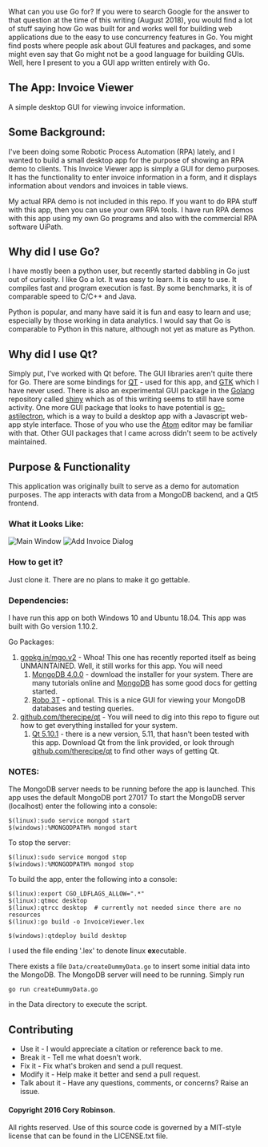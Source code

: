 What can you use Go for? If you were to search Google for the answer to that
question at the time of this writing (August 2018), you would find a lot of
stuff saying how Go was built for and works well for building web applications
due to the easy to use concurrency features in Go. You might find posts where
people ask about GUI features and packages, and some might even say that Go
might not be a good language for building GUIs. Well, here I present to you
a GUI app written entirely with Go.

## The App: Invoice Viewer
A simple desktop GUI for viewing invoice information.

## Some Background:
I've been doing some Robotic Process Automation (RPA) lately, and I wanted
to build a small desktop app for the purpose of showing an RPA demo to clients.
This Invoice Viewer app is simply a GUI for demo purposes. It has the functionality
to enter invoice information in a form, and it displays information about vendors
and invoices in table views.

My actual RPA demo is not included in this repo. 
If you want to do RPA stuff with this app, then you can use your own RPA tools.
I have run RPA demos with this app using my own Go programs and also with the
commercial RPA software UiPath.

## Why did I use Go? 
I have mostly been a python user, but recently started dabbling in Go just
out of curiosity. I like Go a lot. It was easy to learn. It is easy to use.
It compiles fast and program execution is fast. By some benchmarks, it is 
of comparable speed to C/C++ and Java.

Python is popular, and many have said it is fun and easy to learn and use;
especially by those working in data analytics. I would say that Go is
comparable to Python in this nature, although not yet as mature as Python.

## Why did I use Qt?
Simply put, I've worked with Qt before. The GUI libraries aren't quite there for Go.
There are some bindings for [QT](https://github.com/therecipe/qt) - used for this app, and [GTK](https://github.com/mattn/go-gtk) which I have never used. There is also
an experimental GUI package in the [Golang](https://github.com/golang) repository called
[shiny](https://github.com/golang/exp/tree/master/shiny) which as of this writing seems to still have some activity. One more GUI package that looks to have potential is
[go-astilectron](https://github.com/asticode/go-astilectron), which is a way to build a desktop app with a Javascript web-app style interface. Those of you who use the [Atom](https://atom.io/) editor may be familiar with that. Other GUI packages that I came across didn't seem to be actively maintained.

## Purpose & Functionality
This application was originally built to serve as a demo for automation purposes.
The app interacts with data from a MongoDB backend, and a Qt5 frontend.

### What it Looks Like:
![Main Window](https://github.com/creedr/goinvoice/blob/master/Images/invoiceShot1.png "The Main Window")
![Add Invoice Dialog](https://github.com/creedr/goinvoice/blob/master/Images/invoiceShot2.png "Add Invoice Dialog")

### How to get it?
Just clone it. There are no plans to make it go gettable.

### Dependencies:
I have run this app on both Windows 10 and Ubuntu 18.04.
This app was built with Go version 1.10.2.

Go Packages:

1. [gopkg.in/mgo.v2](https://github.com/go-mgo/mgo/tree/v2) - Whoa! This one has recently reported itself as being UNMAINTAINED. Well, it still works for this app. You will need
	1. [MongoDB 4.0.0](https://www.mongodb.com/download-center?jmp=nav#community) - download the installer for your system. There are many tutorials online and [MongoDB](https://docs.mongodb.com/manual/installation/) has some good docs for getting started.
	2. [Robo 3T](https://robomongo.org/) - optional. This is a nice GUI for viewing your MongoDB databases and testing queries.
2. [github.com/therecipe/qt](https://github.com/therecipe/qt) - You will need to dig into this repo to figure out how to get everything installed for your system.
	1. [Qt 5.10.1](https://www.qt.io/download-qt-installer?hsCtaTracking=9f6a2170-a938-42df-a8e2-a9f0b1d6cdce%7C6cb0de4f-9bb5-4778-ab02-bfb62735f3e5) - there is a new version, 5.11, that hasn't been tested with this app. Download Qt from the link provided, or look through [github.com/therecipe/qt](https://github.com/therecipe/qt) to find other ways of getting Qt.

### NOTES:
The MongoDB server needs to be running before the app is launched. This app uses the 
default MongoDB port 27017
	To start the MongoDB server (localhost) enter the following into a console:
```
$(linux):sudo service mongod start
$(windows):%MONGODPATH% mongod start
```

To stop the server:
```
$(linux):sudo service mongod stop
$(windows):%MONGODPATH% mongod stop
```

To build the app, enter the following into a console:
```
$(linux):export CGO_LDFLAGS_ALLOW=".*"
$(linux):qtmoc desktop
$(linux):qtrcc desktop  # currently not needed since there are no resources
$(linux):go build -o InvoiceViewer.lex

$(windows):qtdeploy build desktop
```

I used the file ending '.lex' to denote **l**inux **ex**ecutable.


There exists a file `Data/createDummyData.go` to insert some initial data into the MongoDB. The MongoDB server will need to be running. Simply run 
```
go run createDummyData.go
```
in the Data directory to execute the script.

## Contributing
* Use it - I would appreciate a citation or reference back to me.
* Break it - Tell me what doesn't work.
* Fix it - Fix what's broken and send a pull request.
* Modify it - Help make it better and send a pull request.
* Talk about it - Have any questions, comments, or concerns? Raise an issue.

#### Copyright 2016 Cory Robinson.
All rights reserved.
Use of this source code is governed by a MIT-style
license that can be found in the LICENSE.txt file.